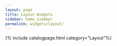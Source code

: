 ```yaml
---
layout: page
title: Layout Widgets
sidebar: home_sidebar
permalink: widgets/layout/
---
```

{% include catalogpage.html category="Layout"%}  